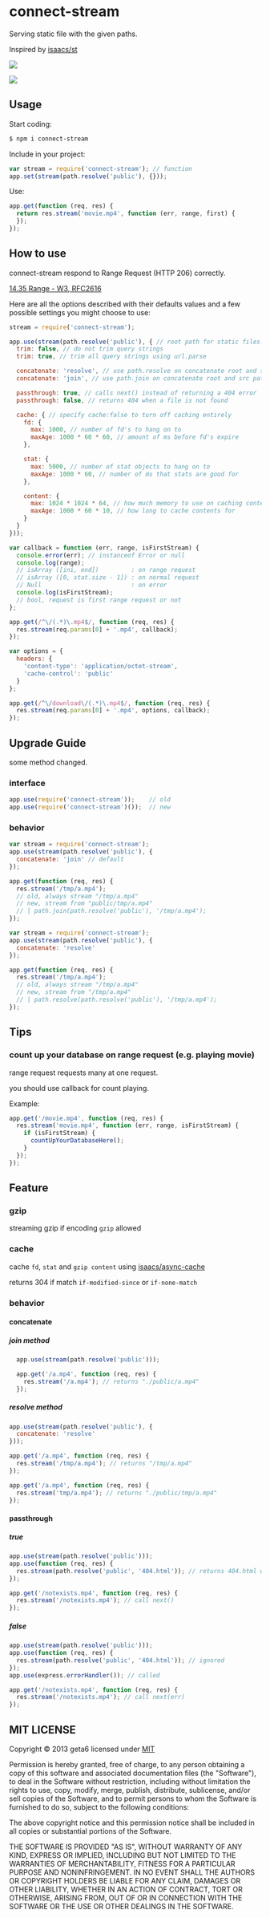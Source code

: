 # connect-stream

  Serving static file with the given paths.

  Inspired by [isaacs/st](https://github.com/isaacs/st)

  ![](https://nodei.co/npm/connect-stream.png)

  ![](https://travis-ci.org/geta6/connect-stream.png)


## Usage

  Start coding:

```sh
$ npm i connect-stream
```

  Include in your project:

```javascript
var stream = require('connect-stream'); // function
app.set(stream(path.resolve('public'), {}));
```

  Use:

```javascript
app.get(function (req, res) {
  return res.stream('movie.mp4', function (err, range, first) {
  });
});
```


## How to use

  connect-stream respond to Range Request (HTTP 206) correctly.

  [14.35 Range - W3, RFC2616](http://www.w3.org/Protocols/rfc2616/rfc2616.txt)

  Here are all the options described with their defaults values and a few possible settings you might choose to use:

```javascript
stream = require('connect-stream');

app.use(stream(path.resolve('public'), { // root path for static files. defaults to `/`
  trim: false, // do not trim query strings
  trim: true, // trim all query strings using url.parse

  concatenate: 'resolve', // use path.resolve on concatenate root and src path
  concatenate: 'join', // use path.join on concatenate root and src path

  passthrough: true, // calls next() instead of returning a 404 error
  passthrough: false, // returns 404 when a file is not found

  cache: { // specify cache:false to turn off caching entirely
    fd: {
      max: 1000, // number of fd's to hang on to
      maxAge: 1000 * 60 * 60, // amount of ms before fd's expire
    },

    stat: {
      max: 5000, // number of stat objects to hang on to
      maxAge: 1000 * 60, // number of ms that stats are good for
    },

    content: {
      max: 1024 * 1024 * 64, // how much memory to use on caching contents
      maxAge: 1000 * 60 * 10, // how long to cache contents for
    }
  }
}));

var callback = function (err, range, isFirstStream) {
  console.error(err); // instanceof Error or null
  console.log(range);
  // isArray ([ini, end])         : on range request
  // isArray ([0, stat.size - 1]) : on normal request
  // Null                         : on error
  console.log(isFirstStream);
  // bool, request is first range request or not
};

app.get(/^\/(.*)\.mp4$/, function (req, res) {
  res.stream(req.params[0] + '.mp4', callback);
});

var options = {
  headers: {
    'content-type': 'application/octet-stream',
    'cache-control': 'public'
  }
};

app.get(/^\/download\/(.*)\.mp4$/, function (req, res) {
  res.stream(req.params[0] + '.mp4', options, callback);
});
```


## Upgrade Guide

  some method changed.


### interface

```javascript
app.use(require('connect-stream'));    // old
app.use(require('connect-stream')());  // new
```


### behavior

```javascript
var stream = require('connect-stream');
app.use(stream(path.resolve('public'), {
  concatenate: 'join' // default
});

app.get(function (req, res) {
  res.stream('/tmp/a.mp4');
  // old, always stream "/tmp/a.mp4"
  // new, stream from "public/tmp/a.mp4"
  // | path.join(path.resolve('public'), '/tmp/a.mp4');
});
```

```javascript
var stream = require('connect-stream');
app.use(stream(path.resolve('public'), {
  concatenate: 'resolve'
});

app.get(function (req, res) {
  res.stream('/tmp/a.mp4');
  // old, always stream "/tmp/a.mp4"
  // new, stream from "/tmp/a.mp4"
  // | path.resolve(path.resolve('public'), '/tmp/a.mp4');
});
```


## Tips

### count up your database on range request (e.g. playing movie)

  range request requests many at one request.

  you should use callback for count playing.

  Example:

```javascript
app.get('/movie.mp4', function (req, res) {
  res.stream('movie.mp4', function (err, range, isFirstStream) {
    if (isFirstStream) {
      countUpYourDatabaseHere();
    }
  });
});
```

## Feature

### gzip

  streaming gzip if encoding `gzip` allowed

### cache

  cache `fd`, `stat` and `gzip content` using [isaacs/async-cache](https://github.com/isaacs/async-cache)

  returns 304 if match `if-modified-since` or `if-none-match`

### behavior

#### concatenate

##### join method

```javascript
  app.use(stream(path.resolve('public')));

  app.get('/a.mp4', function (req, res) {
    res.stream('/a.mp4'); // returns "./public/a.mp4"
  });
```

##### resolve method

```javascript
app.use(stream(path.resolve('public'), {
  concatenate: 'resolve'
}));

app.get('/a.mp4', function (req, res) {
  res.stream('/tmp/a.mp4'); // returns "/tmp/a.mp4"
});

app.get('/a.mp4', function (req, res) {
  res.stream('tmp/a.mp4'); // returns "./public/tmp/a.mp4"
});
```

#### passthrough

##### true

```javascript
app.use(stream(path.resolve('public')));
app.use(function (req, res) {
  res.stream(path.resolve('public', '404.html')); // returns 404.html with 404
});

app.get('/notexists.mp4', function (req, res) {
  res.stream('/notexists.mp4'); // call next()
});
```

##### false

```javascript
app.use(stream(path.resolve('public')));
app.use(function (req, res) {
  res.stream(path.resolve('public', '404.html')); // ignored
});
app.use(express.errorHandler()); // called

app.get('/notexists.mp4', function (req, res) {
  res.stream('/notexists.mp4'); // call next(err)
});
```

## MIT LICENSE

Copyright &copy; 2013 geta6 licensed under [MIT](http://opensource.org/licenses/MIT)

Permission is hereby granted, free of charge, to any person obtaining a copy of this software and associated documentation files (the "Software"), to deal in the Software without restriction, including without limitation the rights to use, copy, modify, merge, publish, distribute, sublicense, and/or sell copies of the Software, and to permit persons to whom the Software is furnished to do so, subject to the following conditions:

The above copyright notice and this permission notice shall be included in all copies or substantial portions of the Software.

THE SOFTWARE IS PROVIDED "AS IS", WITHOUT WARRANTY OF ANY KIND, EXPRESS OR IMPLIED, INCLUDING BUT NOT LIMITED TO THE WARRANTIES OF MERCHANTABILITY, FITNESS FOR A PARTICULAR PURPOSE AND NONINFRINGEMENT. IN NO EVENT SHALL THE AUTHORS OR COPYRIGHT HOLDERS BE LIABLE FOR ANY CLAIM, DAMAGES OR OTHER LIABILITY, WHETHER IN AN ACTION OF CONTRACT, TORT OR OTHERWISE, ARISING FROM, OUT OF OR IN CONNECTION WITH THE SOFTWARE OR THE USE OR OTHER DEALINGS IN THE SOFTWARE.
